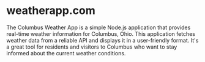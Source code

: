 # weatherapp.com
The Columbus Weather App is a simple Node.js application that provides real-time weather information for Columbus, Ohio. This application fetches weather data from a reliable API and displays it in a user-friendly format. It's a great tool for residents and visitors to Columbus who want to stay informed about the current weather conditions.
